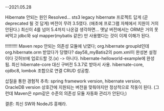 --2021.05.28

Hibernate 안되는 원인 Resolved...
sts3 legacy hibernate 프로젝트 답게 (곧 deprecated 될 것 답게)
버전이 무려 3.5였다. (애초에 프로그램 자체에서 지원이 거의 안된다.)
최신이 4를 넘어 5.4까지 나온걸 생각하면...
옛날 버전에서는 ORM은 거의 못써먹고 jdbc와 sql mapper(mybatis 같은)
만 사용했다는 것이 이제 이해가 된다.

!!!!!!!!!!
Maven repo 안되는 의존성 모듈에 낚였다;
org.hibernate groupId인데
org.hibernate.orm 받았다가 당했다?
day58_myBatis2의 pom.xml이 완성본 설정이다 깃허브에 업로드할 것.(x)
->
아니다. hibernate-helloworld-example에 완성됨.
최신 hibernate-core 대신 구버전 5.3.7로 받아서 사용.
hibernate-core, ojdbc8, lombok 조합으로 연결 CRUD 성공함.

삽질을 통한 경험적 추측: 
spring framework version, hibernate version, 
OracleDB version 상호간에 지원되는 버전을 맞춰야지만
정상적으로 작동이 된다. 
(그런데 Maven은 npm같은 수준의 의존성 모듈 자동화 관리가 안된다;)

결론: 최신 SW와 NodeJS 흥해라.


